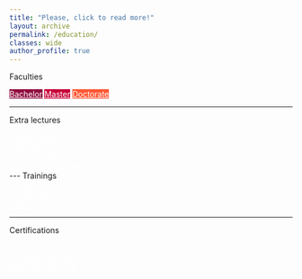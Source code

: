 ```yaml
---
title: "Please, click to read more!"
layout: archive
permalink: /education/
classes: wide
author_profile: true
---
```

<h-place><i class="fa fa-graduation-cap"></i> Faculties</h-place>
<div class="centered">
  <a href="bachelor/" class="button" style="background-color: rgb(144, 12, 63); color: white"><i class="fa fa-graduation-cap" style="font-size: 3.9em; color: rgb(100, 8, 44)"></i> Bachelor</a>
  <a href="master/" class="button" style="background-color: rgb(199, 0, 57); color: white"><i class="fa fa-graduation-cap" style="font-size: 3.9em; color: rgb(149, 0, 42)"></i> Master</a>
  <a href="phd/" class="button" style="background-color: rgb(255, 87, 51); color: white"><i class="fa fa-graduation-cap" style="font-size: 3.9em; color: rgb(168, 57, 33)"></i> Doctorate</a>
</div>

---
<h-place><i class="fa fa-graduation-cap"></i> Extra lectures</h-place>
<div class="centered">
  <a href="certificates/pattern-recognition/" class="button-experience" style="color: white">
    <div style="display: block"><i class="fas fa-robot" style="font-size: 3em; margin-bottom: 0.1em; color: rgb(56, 155, 56)"></i></div>
    <div style="display: block; line-height: normal">Pattern Recognition</div>
  </a>
  <a href="certificates/computer-vision/" class="button-experience" style="color: white">
    <div style="display: block"><i class="fas fa-robot" style="font-size: 3em; margin-bottom: 0.1em; color: rgb(56, 155, 56)"></i></div>
    <div style="display: block; line-height: normal">Computer Vision</div>
  </a>
  <a href="certificates/laser/" class="button-experience" style="color: white">
    <div style="display: block"><i class="fas fa-eye-slash" style="font-size: 3em; margin-bottom: 0.1em; color: rgb(56, 155, 56)"></i></div>
    <div style="display: block; line-height: normal">Laser principles</div>
  </a>
  <a href="certificates/agriculture/" class="button-experience" style="color: white">
    <div style="display: block"><i class="fas fa-tractor" style="font-size: 3em; margin-bottom: 0.1em; color: rgb(56, 155, 56)"></i></div>
    <div style="display: block; line-height: normal; font-size: 12pxm">Agricultural remote sensing</div>
  </a>  
</div>
---
<h-place><i class="fa fa-graduation-cap"></i> Trainings</h-place>
<div class="centered">
   <a href="certificates/erdas/" class="button-experience" style="color: white"> 
    <div style="display: block"><i class="fa fa-globe" style="font-size: 3em; margin-bottom: 0.1em; color: rgb(56, 155, 56)"></i></div>
    <div style="display: block">ERDAS</div>
  </a>
  <a href="certificates/trimble/" class="button-experience" style="color: white">
    <div style="display: block"><i class="fas fa-camera" style="font-size: 3em; margin-bottom: 0.1em; color: rgb(56, 155, 56)"></i></div>
    <div style="display: block">Trimble MX7</div>
  </a>
  <a href="certificates/lidar/" class="button-experience" style="color: white">
    <div style="display: block"><i class="fas fa-eye-slash" style="font-size: 3em; margin-bottom: 0.1em; color: rgb(56, 155, 56)"></i></div>
    <div style="display: block">LiDAR</div>
  </a>
</div>

---
<h-place><i class="fa fa-certificate"></i> Certifications</h-place>
<div class="centered">
    <a href="certificates/scjp/" class="button-certif" style="color: white; position: relative;">
        <span class="checkmark"><i class="fa-solid fa-certificate"></i></span>
        <div style="display: block"><i class="fab fa-java" style="font-size: 3em; margin-bottom: 0.1em; color: rgb(102, 0, 102)"></i></div>
        <div style="display: block; line-height: normal">Java/Oracle SCJP 6.0</div>
    </a>
    <a href="certificates/amazon-solutions-architect/" class="button-certif" style="color: white; position: relative;">
        <span class="checkmark"><i class="fa-solid fa-certificate"></i></span>
        <div style="display: block">
            <i class="fab fa-amazon" style="font-size: 3em; margin-bottom: 0.1em; color: rgb(102, 0, 102)"></i>
        </div>
        <div style="display: block; line-height: normal; font-size: 12pxm">
            Solutions Architect
        </div>
    </a>
    <a href="certificates/amazon-machine-learning/" class="button-certif" style="color: white; position: relative;">
        <span class="ongoing"><i class="fa fa-refresh"></i></span>
        <div style="display: block">
            <i class="fab fa-amazon" style="font-size: 3em; margin-bottom: 0.1em; color: rgb(102, 0, 102)"></i>
        </div>
        <div style="display: block; line-height: normal; font-size: 12pxm;">
            Machine Learning
        </div>
    </a>
</div>
